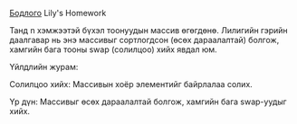 [Бодлого](https://www.hackerrank.com/challenges/lilys-homework/problem?isFullScreen=true) Lily's Homework

Танд n хэмжээтэй бүхэл тоонуудын массив өгөгдөнө. Лилигийн гэрийн даалгавар нь энэ массивыг сортлогдсон (өсөх дараалалтай) болгож, хамгийн бага тооны swap (солилцоо) хийх явдал юм.

Үйлдлийн журам:

Солилцоо хийх: Массивын хоёр элементийг байрлалаа солих.

Үр дүн: Массивыг өсөх дараалалтай болгож, хамгийн бага swap-уудыг хийх.

